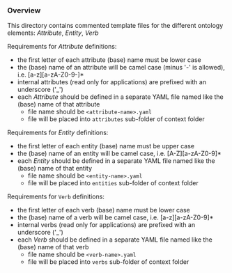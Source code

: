### Overview

This directory contains commented template files for the different ontology elements: _Attribute_, _Entity_, _Verb_

Requirements for _Attribute_ definitions:
* the first letter of each attribute (base) name must be lower case
* the (base) name of an attribute will be camel case (minus '-' is allowed), i.e. [a-z][a-zA-Z0-9-]*
* internal attributes (read only for applications) are prefixed with an underscore ('_') 
* each _Attribute_ should be defined in a separate YAML file named like the (base) name of that attribute
  * file name should be `<attribute-name>.yaml`
  * file will be placed into `attributes` sub-folder of context folder

Requirements for _Entity_ definitions:
* the first letter of each entity (base) name must be upper case 
* the (base) name of an entity will be camel case, i.e. [A-Z][a-zA-Z0-9]*
* each _Entity_ should be defined in a separate YAML file named like the (base) name of that entity
  * file name should be `<entity-name>.yaml`
  * file will be placed into `entities` sub-folder of context folder

Requirements for `Verb` definitions:
* the first letter of each verb (base) name must be lower case 
* the (base) name of a verb will be camel case, i.e. [a-z][a-zA-Z0-9]*
* internal verbs (read only for applications) are prefixed with an underscore ('_')
* each _Verb_ should be defined in a separate YAML file named like the (base) name of that verb
  * file name should be `<verb-name>.yaml`
  * file will be placed into `verbs` sub-folder of context folder

